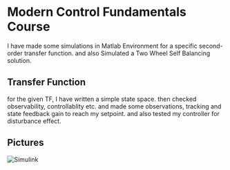 
# Modern Control Fundamentals Course

I have made some simulations in Matlab Environment for a specific second-order transfer function. and also Simulated a Two Wheel Self Balancing solution.


## Transfer Function

for the given TF, I have written a simple state space. then checked observability, controllablity etc. and made some observations, tracking and state feedback gain to reach my setpoint. and also tested my controller for disturbance effect.

## Pictures

![Simulink](https://s8.uupload.ir/files/screenshot_2023-07-02_043715_l72p.png)


